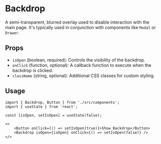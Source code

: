 # Backdrop

A semi-transparent, blurred overlay used to disable interaction with the main page. It's typically used in conjunction with components like `Modal` or `Drawer`.

## Props

*   `isOpen` (boolean, required): Controls the visibility of the backdrop.
*   `onClick` (function, optional): A callback function to execute when the backdrop is clicked.
*   `className` (string, optional): Additional CSS classes for custom styling.

## Usage

```tsx
import { Backdrop, Button } from './src/components';
import { useState } from 'react';

const [isOpen, setIsOpen] = useState(false);

<>
    <Button onClick={() => setIsOpen(true)}>Show Backdrop</Button>
    <Backdrop isOpen={isOpen} onClick={() => setIsOpen(false)} />
</>
```
